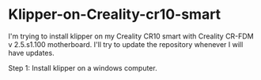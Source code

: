 # Klipper-on-Creality-cr10-smart
I'm trying to install klipper on my Creality CR10 smart with Creality CR-FDM v 2.5.s1.100 motherboard. 
I'll try to update the repository whenever I will have updates.

Step 1: Install klipper on a windows computer.
